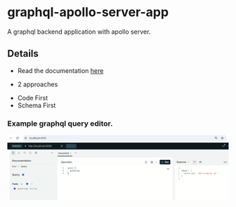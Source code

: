 # graphql-apollo-server-app
A graphql backend application with apollo server.

## Details
- Read the documentation [here](https://graphql.org/)

- 2 approaches
* Code First
* Schema First

### Example graphql query editor.
![alt text](image.png)